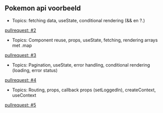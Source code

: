 ## Pokemon api voorbeeld

- Topics: fetching data, useState, conditional rendering (&& en ?.)

[pullrequest: #2](https://github.com/Reinoptland/poke-api-example/pull/2)

- Topics: Component reuse, props, useState, fetching, rendering arrays met .map

[pullrequest: #3](https://github.com/Reinoptland/poke-api-example/pull/3)

- Topics: Pagination, useState, error handling, conditional rendering (loading, error status)

[pullrequest: #4](https://github.com/Reinoptland/poke-api-example/pull/4)

- Topics: Routing, props, callback props (setLoggedIn), createContext, useContext

[pullrequest: #5](https://github.com/Reinoptland/poke-api-example/pull/5)
